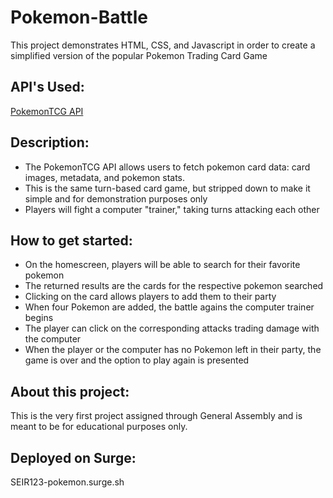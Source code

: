 # Pokemon-Battle
This project demonstrates HTML, CSS, and Javascript in order to create a simplified version of the popular Pokemon Trading Card Game

## API's Used:
[PokemonTCG API](https://pokemontcg.io/)

## Description:
- The PokemonTCG API allows users to fetch pokemon card data: card images, metadata, and pokemon stats. 
- This is the same turn-based card game, but stripped down to make it simple and for demonstration purposes only
- Players will fight a computer "trainer," taking turns attacking each other

## How to get started:
- On the homescreen, players will be able to search for their favorite pokemon
- The returned results are the cards for the respective pokemon searched
- Clicking on the card allows players to add them to their party 
- When four Pokemon are added, the battle agains the computer trainer begins
- The player can click on the corresponding attacks trading damage with the computer
- When the player or the computer has no Pokemon left in their party, the game is over and the option to play again is presented

## About this project:
This is the very first project assigned through General Assembly and is meant to be for educational purposes only.


## Deployed on Surge:
SEIR123-pokemon.surge.sh
